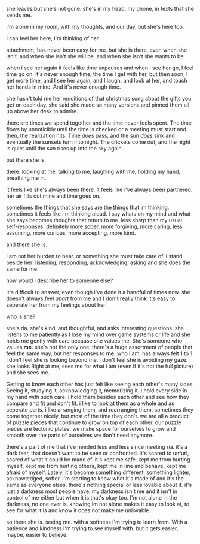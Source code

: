 she leaves but she's not gone. she's in my head, my phone, in texts that she sends me.

i'm alone in my room, with my thoughts, and our day, but she's here too.

I can feel her here, I'm thinking of her.

attachment, has never been easy for me. but she is there. even when she isn't. and when she isn't she will be. and when she isn't she wants to be. 

when i see her again it feels like time unpauses and when i see her go, I feel time go on. it's never enough time, the time I get with her, but then soon, I get more time, and I see her again, and I laugh, and look at her, and touch her hands in mine. And it's never enough time.

she hasn't told me her renditions of that christmas song about the gifts you get on each day. she said she made so many versions and pinned them all up above her desk to admire. 

there are times we spend together and the time never feels spent. The time flows by unnoticibly until the time is checked or a meeting must start and then, the realization hits. Time _does_ pass, and the sun _does_ sink and eventually the sunsets turn into night. The crickets come out, and the night is quiet until the sun rises up into the sky again. 

but there she is.

there. looking at me, talking to me, laughing with me, holding my hand, breathing me in. 

it feels like she's always been there. it feels like i've always been partnered. her air fills out mine and time goes on.

sometimes the things that she says are the things that im thinking. sometimes it feels like i'm thinking aloud. i say whats on my mind and what she says becomes thoughts that return to me. less sharp than my usual self-responses. definitely more sober, more forgiving, more caring. less assuming, more curious, more accepting, more kind. 

and there she is.

i am not her burden to bear. or something she must take care of. i stand beside her: listening, responding, acknowledging, asking and she does the same for me. 

how would i describe her to someone else?

it's difficult to answer, even though i've done it a handful of times now. she doesn't always feel _apart_ from me and I don't really think it's easy to seperate her from my feelings about her. 

who is she?

she's ria. she's kind, and thoughtful, and asks interesting questions. she listens to me patiently as I lose my mind over game systems or life and she holds me gently with care because she values me. She's someone who values **me**. she's not the only one, there's a huge assortment of people that feel the same way, but her responses to **me**, who i am, has always felt 1 to 1. i don't feel she is looking beyond me. i don't feel she is avoiding my gaze. she looks Right at me, sees me for what i am (even if it's not the full picture) and she sees me. 

Getting to know each other has just felt like seeing each other's many sides. Seeing it, studying it, acknowledging it, memorizing it. I hold every side in my hand with such care. i hold them besides each other and see how they compare and fit and don't fit. i like to look at them as a whole and as seperate parts. i like arranging them, and rearranging them. sometimes they come together nicely, but most of the time they don't. we are all a product of puzzle pieces that continue to grow on top of each other. our puzzle pieces are tectonic plates. we make space for ourselves to grow and smooth over the parts of ourselves we don't need anymore.

there's a part of me that i've needed less and less since meeting ria. it's a dark fear, that doesn't want to be seen or confronted. it's scared to unfurl, scared of what it could be made of. it's kept me safe. kept me from hurting myself, kept me from hurting others, kept me in line and behave, kept me afraid of myself. Lately, it's become something different. something lighter, acknowledged, softer. i'm starting to know what it's made of and it's the same as everyone elses. there's nothing special or less lovable about it. it's just a darkness most people have. my darkness isn't me and it isn't in control of me either but when it is that's okay too. I'm not alone in the darkness, no one ever is. knowing im not alone makes it easy to look at, to see for what it is and know it does not make me unlovable.

so there she is. seeing me. with a softness I'm trying to learn from. With a patience and kindness I'm trying to see myself with. but it gets easier, maybe, easier to believe. 
